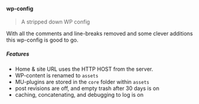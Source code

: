 #### wp-config

> A stripped down WP config

With all the comments and line-breaks removed and some clever additions this wp-config is good to go.

##### Features

+ Home & site URL uses the HTTP HOST from the server.
+ WP-content is renamed to `assets`
+ MU-plugins are stored in the `core` folder within `assets`
+ post revisions are off, and empty trash after 30 days is on
+ caching, concatenating, and debugging to log is on
